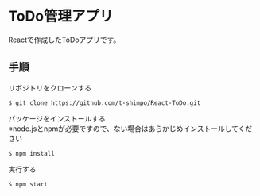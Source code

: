 # ToDo管理アプリ

Reactで作成したToDoアプリです。

## 手順

リポジトリをクローンする
```
$ git clone https://github.com/t-shimpo/React-ToDo.git
```

パッケージをインストールする  
※node.jsとnpmが必要ですので、ない場合はあらかじめインストールしてください
```
$ npm install
```

実行する
```
$ npm start
```